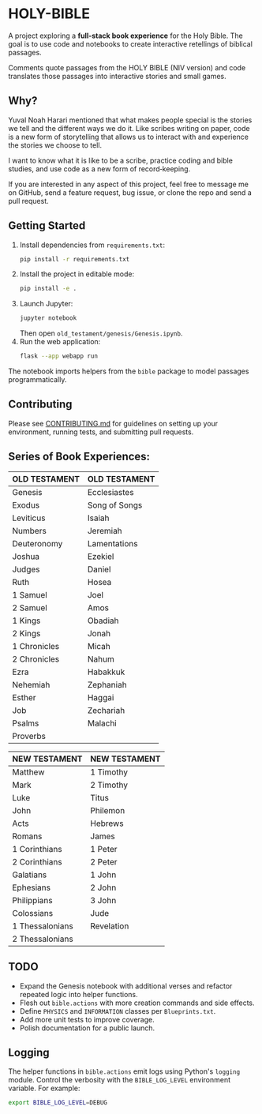 # HOLY-BIBLE

A project exploring a **full‑stack book experience** for the Holy Bible. The goal is to use code and notebooks to create interactive retellings of biblical passages.

Comments quote passages from the HOLY BIBLE (NIV version) and code translates those passages into interactive stories and small games.

## Why?
Yuval Noah Harari mentioned that what makes people special is the stories we tell and the different ways we do it. Like scribes writing on paper, code is a new form of storytelling that allows us to interact with and experience the stories we choose to tell.

I want to know what it is like to be a scribe, practice coding and bible studies, and use code as a new form of record‑keeping.

If you are interested in any aspect of this project, feel free to message me on GitHub, send a feature request, bug issue, or clone the repo and send a pull request.

## Getting Started
1. Install dependencies from `requirements.txt`:
   ```bash
   pip install -r requirements.txt
   ```
2. Install the project in editable mode:
   ```bash
   pip install -e .
   ```
3. Launch Jupyter:
   ```bash
   jupyter notebook
   ```
   Then open `old_testament/genesis/Genesis.ipynb`.
4. Run the web application:
   ```bash
   flask --app webapp run
   ```

The notebook imports helpers from the `bible` package to model passages programmatically.

## Contributing
Please see [CONTRIBUTING.md](CONTRIBUTING.md) for guidelines on setting up your environment, running tests, and submitting pull requests.

## Series of Book Experiences:

| OLD TESTAMENT  | OLD TESTAMENT  |
|---------------|---------------|
| Genesis       | Ecclesiastes   |
| Exodus        | Song of Songs  |
| Leviticus     | Isaiah         |
| Numbers       | Jeremiah       |
| Deuteronomy   | Lamentations   |
| Joshua        | Ezekiel        |
| Judges        | Daniel         |
| Ruth          | Hosea          |
| 1 Samuel      | Joel           |
| 2 Samuel      | Amos           |
| 1 Kings       | Obadiah        |
| 2 Kings       | Jonah          |
| 1 Chronicles  | Micah          |
| 2 Chronicles  | Nahum          |
| Ezra          | Habakkuk       |
| Nehemiah      | Zephaniah      |
| Esther        | Haggai         |
| Job          | Zechariah       |
| Psalms        | Malachi        |
| Proverbs      |               |

| NEW TESTAMENT    | NEW TESTAMENT  |
|-----------------|---------------|
| Matthew         | 1 Timothy      |
| Mark            | 2 Timothy      |
| Luke            | Titus          |
| John            | Philemon       |
| Acts            | Hebrews        |
| Romans          | James          |
| 1 Corinthians   | 1 Peter        |
| 2 Corinthians   | 2 Peter        |
| Galatians       | 1 John         |
| Ephesians       | 2 John         |
| Philippians     | 3 John         |
| Colossians      | Jude           |
| 1 Thessalonians | Revelation     |
| 2 Thessalonians |                |

## TODO
- Expand the Genesis notebook with additional verses and refactor repeated logic into helper functions.
- Flesh out `bible.actions` with more creation commands and side effects.
- Define `PHYSICS` and `INFORMATION` classes per `Blueprints.txt`.
- Add more unit tests to improve coverage.
- Polish documentation for a public launch.

## Logging
The helper functions in ``bible.actions`` emit logs using Python's ``logging``
module. Control the verbosity with the ``BIBLE_LOG_LEVEL`` environment variable.
For example:

```bash
export BIBLE_LOG_LEVEL=DEBUG
```
